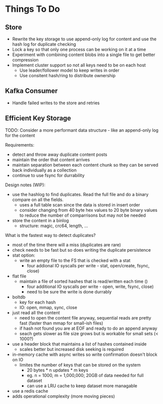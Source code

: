 # Things To Do

## Store

* Rewrite the key storage to use append-only log for content and use the hash log for duplicate checking
* Lock a key so that only one process can be working on it at a time
* Experiment with combining content blobs into a single file to get better compression
* Implement cluster support so not all keys need to be on each host
  * Use leader/follower model to keep writes in order 
  * Use consitent hash/ring to distribute ownership

## Kafka Consumer 

* Handle failed writes to the store and retries

## Efficient Key Storage


 TODO: Consider a more performant data structure - like an append-only log for the content

 Requirements:
  - detect and throw away duplicate content posts
  - maintain the order that content arrives
  - maintain separation between each content chunk so they can be served back individually as a collection
  - continue to use fsync for durrability

 Design notes (WIP):
  - use the hashlog to find duplicates. Read the full file and do a binary compare on all the fields.
    - uses a full table scan since the data is stored in insert order
    - consider changing from 40 byte hex values to 20 byte binary values to reduce the number of comparrisons but may not be needed
  - store the content in a binlog
    - structure: magic, crc64, length, ...

 What is the fastest way to detect duplicates?
   - most of the time there will a miss (duplicates are rare)
   - check needs to be fast but so does writing the duplicate persistence
 - stat option:
   - write an empty file to the FS that is checked with a stat
     - four addional IO syscalls per write - stat, open/create, fsync, close)
 - flat file
   - maintain a file of sorted hashes that is read/written each time ()
     - four additional IO syscalls per write - open, write, fsync, close)
     - need to be sure the write is done durrably
 - boltdb
   - key for each hash
   - IO: open, mmap, sync, close
 - just read all the content
   - need to open the content file anyway, sequential reads are pretty fast (faster than mmap for small-ish files)
   - if hash not found you are at EOF and ready to do an append anyway
   - seach gets slower as file size grows but is workable for small sets (< 1000?)
 - use a header block that maintains a list of hashes contained inside
   - scales better but increased disk seeking is required
 - in-memory cache with async writes so write confirmation doesn't block on IO
   - limites the number of keys that can be stored on the system
     - 20 bytes * n updates * m keys
     - eg. n = 1000, m = 1,000,000; 20GB of data needed for full dataset
     - can use a LRU cache to keep dataset more managable
  - use a redis cache
   - adds operational complexity (more moving pieces)
